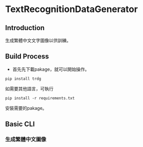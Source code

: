 # TextRecognitionDataGenerator
## Introduction
生成繁體中文文字圖像以供訓練。
## Build Process
* 首先先下載pakage，就可以開始操作。

```pip install trdg```

如需要其他語言，可執行

```pip install -r requirements.txt```

安裝需要的pakage。
## Basic CLI
### 生成繁體中文圖像
